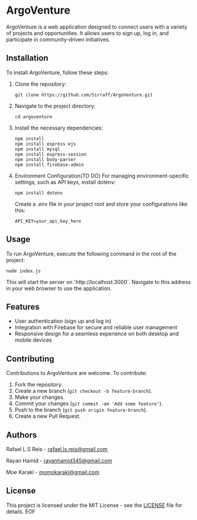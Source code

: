 # ArgoVenture

ArgoVenture is a web application designed to connect users with a variety of projects and opportunities. It allows users to sign up, log in, and participate in community-driven initiatives.


## Installation

To install ArgoVenture, follow these steps:

1. Clone the repository:
   ```
   git clone https://github.com/Sirraff/ArgoVenture.git
   ```
2. Navigate to the project directory:
   ```
   cd argoventure
   ```
3. Install the necessary dependencies:
   ```
   npm install
   npm install express ejs
   npm install mysql
   npm install express-session
   npm install body-parser
   npm install firebase-admin
   ```
4. Environment Configuration(TO DO)
   For managing environment-specific settings, such as API keys, install dotenv:
   ```
   npm install dotenv
   ```
   Create a .env file in your project root and store your configurations like this:
   ```
   API_KEY=your_api_key_here
   ```
   

## Usage

To run ArgoVenture, execute the following command in the root of the project:

```
node index.js
```

This will start the server on \`http://localhost:3000\`. Navigate to this address in your web browser to use the application.

## Features

- User authentication (sign up and log in)
- Integration with Firebase for secure and reliable user management
- Responsive design for a seamless experience on both desktop and mobile devices

## Contributing

Contributions to ArgoVenture are welcome. To contribute:

1. Fork the repository.
2. Create a new branch (```git checkout -b feature-branch```).
3. Make your changes.
4. Commit your changes (```git commit -am 'Add some feature'```).
5. Push to the branch (```git push origin feature-branch```).
6. Create a new Pull Request.

## Authors
Rafael L.S Reis - rafael.ls.reis@gmail.com

Rayan Hamid - rayanhamid345@gmail.com

Moe Karaki - momokaraki@gmail.com

## License

This project is licensed under the MIT License - see the [LICENSE](LICENSE) file for details.
EOF
